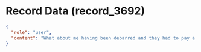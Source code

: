 # Record Data (record_3692)

```json
{
  "role": "user",
  "content": "What about me having been debarred and they had to pay a fine?\n"
}
```

